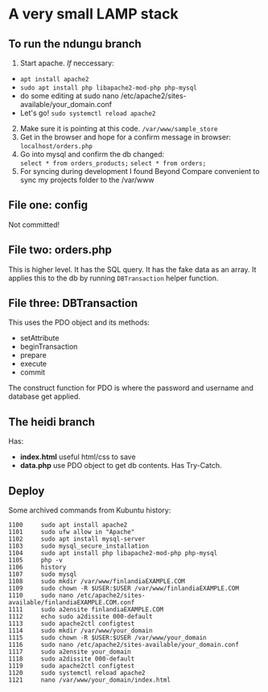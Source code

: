 # A very small LAMP stack

## To run the ndungu branch 

1. Start apache. *If* neccessary:
- `apt install apache2`
- `sudo apt install php libapache2-mod-php php-mysql`
- do some editing at sudo nano /etc/apache2/sites-available/your_domain.conf
- Let's go! `sudo systemctl reload apache2`
2. Make sure it is pointing at this code. `/var/www/sample_store`  
3.  Get in the browser and hope for a confirm message in browser: `localhost/orders.php`
4.  Go into mysql and confirm the db changed:  
`select * from orders_products;`
`select * from orders;`
4. For syncing during development I found Beyond Compare convenient to sync my projects folder to the /var/www

## File one: config

Not committed!

## File two: orders.php
 
This is higher level.  It has the SQL query.  It has the fake data as an array. It applies this to the db by running `DBTransaction` helper function.

## File three: DBTransaction

This uses the PDO object and its methods:  
* setAttribute
* beginTransaction
* prepare
* execute
* commit

The construct function for PDO is where the password and username and database get applied.

## The heidi branch 

Has:
* __index.html__ useful html/css to save
* __data.php__  use PDO object to get db contents. Has Try-Catch.

## Deploy
Some archived commands from Kubuntu history:
```
1100     sudo apt install apache2
1101     sudo ufw allow in "Apache"
1102     sudo apt install mysql-server
1103     sudo mysql_secure_installation
1104     sudo apt install php libapache2-mod-php php-mysql
1105     php -v
1106     history
1107     sudo mysql
1108     sudo mkdir /var/www/finlandiaEXAMPLE.COM
1109     sudo chown -R $USER:$USER /var/www/finlandiaEXAMPLE.COM
1110     sudo nano /etc/apache2/sites-available/finlandiaEXAMPLE.COM.conf
1111     sudo a2ensite finlandiaEXAMPLE.COM
1112     echo sudo a2dissite 000-default
1113     sudo apache2ctl configtest
1114     sudo mkdir /var/www/your_domain
1115     sudo chown -R $USER:$USER /var/www/your_domain
1116     sudo nano /etc/apache2/sites-available/your_domain.conf
1117     sudo a2ensite your_domain
1118     sudo a2dissite 000-default
1119     sudo apache2ctl configtest
1120     sudo systemctl reload apache2
1121     nano /var/www/your_domain/index.html

```
